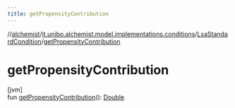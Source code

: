 ```yaml
---
title: getPropensityContribution
---
```

//[alchemist](../../../index.html)/[it.unibo.alchemist.model.implementations.conditions](../index.html)/[LsaStandardCondition](index.html)/[getPropensityContribution](get-propensity-contribution.html)



# getPropensityContribution



[jvm]\
fun [getPropensityContribution](get-propensity-contribution.html)(): [Double](https://kotlinlang.org/api/latest/jvm/stdlib/kotlin/-double/index.html)




